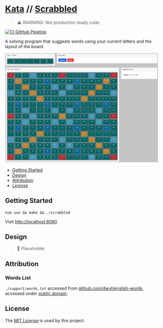 # [Kata](https://github.com/dbtedman/kata) // [Scrabbled](https://github.com/dbtedman/kata-scrabbled)

> ⚠️ WARNING: Not production ready code.

[![CI GitHub Pipeline](https://img.shields.io/github/workflow/status/dbtedman/kata-scrabbled/ci?style=for-the-badge&logo=github&label=ci)](https://github.com/dbtedman/kata-scrabbled/actions/workflows/ci.yml)

A solving program that suggests words using your current letters and the layout of the board.

![Screenshot](./Screenshot.png)

-   [Getting Started](#getting-started)
-   [Design](#design)
-   [Attribution](#attribution)
-   [License](#license)

## Getting Started

```shell
nvm use && make && ./scrabbled
```

Visit [http://localhost:8080](http://localhost:8080)

## Design

> 🚧 Placeholder

## Attribution

### Words List

`./support/words.txt` accessed from [github.com/dwyl/english-words](https://github.com/dwyl/english-words), accessed
under [public domain](https://github.com/dwyl/english-words/blob/master/LICENSE.md).

## License

The [MIT License](./LICENSE.md) is used by this project.
